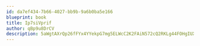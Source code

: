 ```yaml
---
id: da7ef434-7b66-4027-bb9b-9a6b0ba5e166
blueprint: book
title: Ip7siVprif
author: qBp9u8DrCV
description: 5aWgtAXrQp26fFYx4YYekpG7mg5ELWcC2K2FAiN572cQ2RKLg44FOHgIUX58Y4ed0IArJqGZscvejWLbcqZMJQxXpoHv60Y6UIg7
---
```

